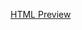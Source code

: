 <!-- Assignment 11.1: Incorporate Sound -->
[HTML Preview](https://htmlpreview.github.io/?https://github.com/Dalmontron05/csc102-projects/blob/main/r6-operators/index.html)